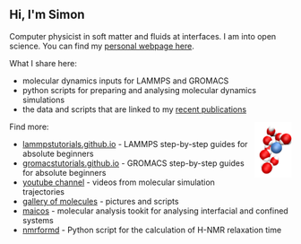 ## Hi, I'm Simon

Computer physicist in soft matter and fluids at interfaces. I am into open science. You can find my [personal webpage here](https://simongravelle.github.io/).

What I share here:

- molecular dynamics inputs for LAMMPS and GROMACS
- python scripts for preparing and analysing molecular dynamics simulations
- the data and scripts that are linked to my [recent publications](https://github.com/simongravelle/publication-data)

<a href="webp">
  <img src="png/molecules-ions.png" align="right" width="13%"/>
</a>

Find more:

- [lammpstutorials.github.io](https://lammpstutorials.github.io/) - LAMMPS step-by-step guides for absolute beginners
- [gromacstutorials.github.io](https://gromacstutorials.github.io/) - GROMACS step-by-step guides for absolute beginners
- [youtube channel](https://www.youtube.com/c/SimonGravelle) - videos from molecular simulation trajectories
- [gallery of molecules](https://github.com/simongravelle/gallery) - pictures and scripts
- [maicos](https://maicos-devel.gitlab.io/maicos/index.html) - molecular analysis tookit for analysing interfacial and confined systems
- [nmrformd](https://nmrformd.readthedocs.io) - Python script for the calculation of H-NMR relaxation time 

<!--

[![YouTube Channel Views](https://img.shields.io/youtube/channel/views/UCLmK_9wpyLVpcP7BPgN6BIw?label=youtube%20views&style=plastic)](https://www.youtube.com/c/SimonGravelle) [![YouTube Channel Subscribers](https://img.shields.io/youtube/channel/subscribers/UCLmK_9wpyLVpcP7BPgN6BIw?label=youtube%20subscribers&style=plastic)](https://www.youtube.com/c/SimonGravelle) 

<a href="lammpstutorials.github.io" style="text-decoration:none">lammpstutorials.github.io</a>


[![Mathieu's GitHub stats](https://github-readme-stats.vercel.app/api?username=simongravelle)](https://github.com/anuraghazra/github-readme-stats)

-->

